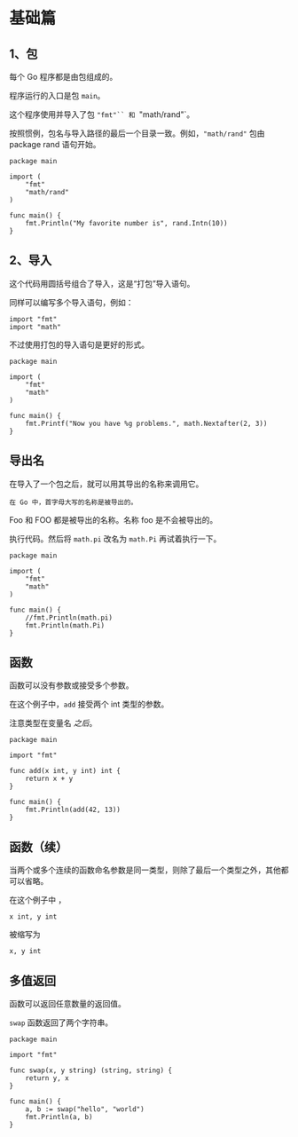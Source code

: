 # 基础篇
## 1、包
每个 Go 程序都是由包组成的。

程序运行的入口是包 `main`。

这个程序使用并导入了包 `"fmt"`` 和 `"math/rand"`。

按照惯例，包名与导入路径的最后一个目录一致。例如，`"math/rand"` 包由 package rand 语句开始。

```
package main

import (
    "fmt"
    "math/rand"
)

func main() {
    fmt.Println("My favorite number is", rand.Intn(10))
}

```
## 2、导入
这个代码用圆括号组合了导入，这是“打包”导入语句。

同样可以编写多个导入语句，例如：
```
import "fmt"
import "math"
```
不过使用打包的导入语句是更好的形式。

```
package main

import (
    "fmt"
    "math"
)

func main() {
    fmt.Printf("Now you have %g problems.", math.Nextafter(2, 3))
}
```

## 导出名
在导入了一个包之后，就可以用其导出的名称来调用它。

    在 Go 中，首字母大写的名称是被导出的。

Foo 和 FOO 都是被导出的名称。名称 foo 是不会被导出的。

执行代码。然后将 ``math.pi`` 改名为 ``math.Pi`` 再试着执行一下。
```
package main

import (
    "fmt"
    "math"
)

func main() {
    //fmt.Println(math.pi)
    fmt.Println(math.Pi)
}
```

## 函数
函数可以没有参数或接受多个参数。

在这个例子中，`add` 接受两个 int 类型的参数。

注意类型在变量名 _之后_。

```
package main

import "fmt"

func add(x int, y int) int {
    return x + y
}

func main() {
    fmt.Println(add(42, 13))
}
```

## 函数（续）
当两个或多个连续的函数命名参数是同一类型，则除了最后一个类型之外，其他都可以省略。

在这个例子中 ，
```
x int, y int
```
被缩写为
```
x, y int
```

## 多值返回
函数可以返回任意数量的返回值。

``swap`` 函数返回了两个字符串。
```
package main

import "fmt"

func swap(x, y string) (string, string) {
    return y, x
}

func main() {
    a, b := swap("hello", "world")
    fmt.Println(a, b)
}

```






















